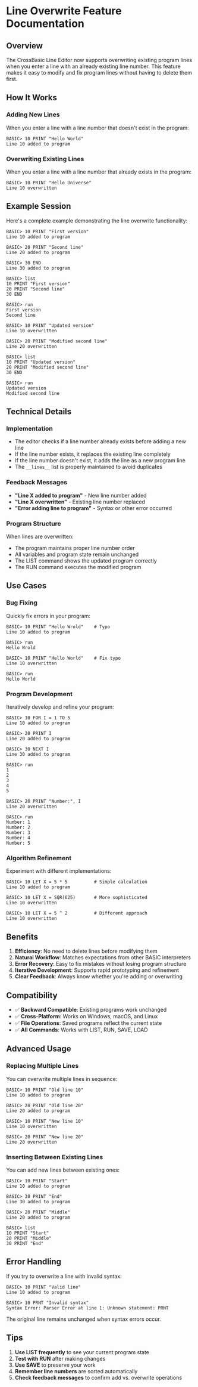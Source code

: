 # Line Overwrite Feature Documentation

## Overview
The CrossBasic Line Editor now supports overwriting existing program lines when you enter a line with an already existing line number. This feature makes it easy to modify and fix program lines without having to delete them first.

## How It Works

### Adding New Lines
When you enter a line with a line number that doesn't exist in the program:
```
BASIC> 10 PRINT "Hello World"
Line 10 added to program
```

### Overwriting Existing Lines
When you enter a line with a line number that already exists in the program:
```
BASIC> 10 PRINT "Hello Universe"
Line 10 overwritten
```

## Example Session

Here's a complete example demonstrating the line overwrite functionality:

```
BASIC> 10 PRINT "First version"
Line 10 added to program

BASIC> 20 PRINT "Second line"
Line 20 added to program

BASIC> 30 END
Line 30 added to program

BASIC> list
10 PRINT "First version"
20 PRINT "Second line"
30 END

BASIC> run
First version
Second line

BASIC> 10 PRINT "Updated version"
Line 10 overwritten

BASIC> 20 PRINT "Modified second line"
Line 20 overwritten

BASIC> list
10 PRINT "Updated version"
20 PRINT "Modified second line"
30 END

BASIC> run
Updated version
Modified second line
```

## Technical Details

### Implementation
- The editor checks if a line number already exists before adding a new line
- If the line number exists, it replaces the existing line completely
- If the line number doesn't exist, it adds the line as a new program line
- The `__lines__` list is properly maintained to avoid duplicates

### Feedback Messages
- **"Line X added to program"** - New line number added
- **"Line X overwritten"** - Existing line number replaced
- **"Error adding line to program"** - Syntax or other error occurred

### Program Structure
When lines are overwritten:
- The program maintains proper line number order
- All variables and program state remain unchanged
- The LIST command shows the updated program correctly
- The RUN command executes the modified program

## Use Cases

### Bug Fixing
Quickly fix errors in your program:
```
BASIC> 10 PRINT "Hello Wrold"    # Typo
Line 10 added to program

BASIC> run
Hello Wrold

BASIC> 10 PRINT "Hello World"    # Fix typo
Line 10 overwritten

BASIC> run
Hello World
```

### Program Development
Iteratively develop and refine your program:
```
BASIC> 10 FOR I = 1 TO 5
Line 10 added to program

BASIC> 20 PRINT I
Line 20 added to program

BASIC> 30 NEXT I
Line 30 added to program

BASIC> run
1
2
3
4
5

BASIC> 20 PRINT "Number:", I
Line 20 overwritten

BASIC> run
Number: 1
Number: 2
Number: 3
Number: 4
Number: 5
```

### Algorithm Refinement
Experiment with different implementations:
```
BASIC> 10 LET X = 5 * 5          # Simple calculation
Line 10 added to program

BASIC> 10 LET X = SQR(625)       # More sophisticated
Line 10 overwritten

BASIC> 10 LET X = 5 ^ 2          # Different approach
Line 10 overwritten
```

## Benefits

1. **Efficiency**: No need to delete lines before modifying them
2. **Natural Workflow**: Matches expectations from other BASIC interpreters
3. **Error Recovery**: Easy to fix mistakes without losing program structure
4. **Iterative Development**: Supports rapid prototyping and refinement
5. **Clear Feedback**: Always know whether you're adding or overwriting

## Compatibility

- ✅ **Backward Compatible**: Existing programs work unchanged
- ✅ **Cross-Platform**: Works on Windows, macOS, and Linux
- ✅ **File Operations**: Saved programs reflect the current state
- ✅ **All Commands**: Works with LIST, RUN, SAVE, LOAD

## Advanced Usage

### Replacing Multiple Lines
You can overwrite multiple lines in sequence:
```
BASIC> 10 PRINT "Old line 10"
Line 10 added to program

BASIC> 20 PRINT "Old line 20"
Line 20 added to program

BASIC> 10 PRINT "New line 10"
Line 10 overwritten

BASIC> 20 PRINT "New line 20"
Line 20 overwritten
```

### Inserting Between Existing Lines
You can add new lines between existing ones:
```
BASIC> 10 PRINT "Start"
Line 10 added to program

BASIC> 30 PRINT "End"
Line 30 added to program

BASIC> 20 PRINT "Middle"
Line 20 added to program

BASIC> list
10 PRINT "Start"
20 PRINT "Middle"
30 PRINT "End"
```

## Error Handling

If you try to overwrite a line with invalid syntax:
```
BASIC> 10 PRINT "Valid line"
Line 10 added to program

BASIC> 10 PRNT "Invalid syntax"
Syntax Error: Parser Error at line 1: Unknown statement: PRNT
```

The original line remains unchanged when syntax errors occur.

## Tips

1. **Use LIST frequently** to see your current program state
2. **Test with RUN** after making changes
3. **Use SAVE** to preserve your work
4. **Remember line numbers** are sorted automatically
5. **Check feedback messages** to confirm add vs. overwrite operations
